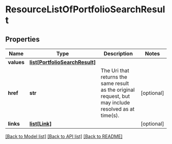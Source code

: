 # ResourceListOfPortfolioSearchResult

## Properties
Name | Type | Description | Notes
------------ | ------------- | ------------- | -------------
**values** | [**list[PortfolioSearchResult]**](PortfolioSearchResult.md) |  | 
**href** | **str** | The Uri that returns the same result as the original request,  but may include resolved as at time(s). | [optional] 
**links** | [**list[Link]**](Link.md) |  | [optional] 

[[Back to Model list]](../README.md#documentation-for-models) [[Back to API list]](../README.md#documentation-for-api-endpoints) [[Back to README]](../README.md)


